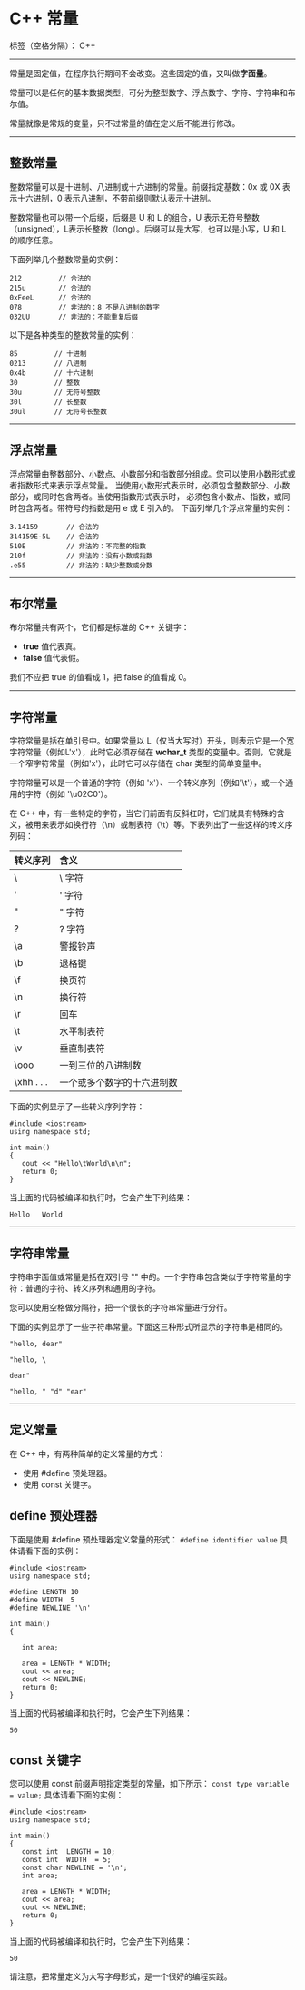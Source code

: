 ﻿# C++ 常量

标签（空格分隔）： C++


----------
常量是固定值，在程序执行期间不会改变。这些固定的值，又叫做**字面量**。

常量可以是任何的基本数据类型，可分为整型数字、浮点数字、字符、字符串和布尔值。

常量就像是常规的变量，只不过常量的值在定义后不能进行修改。

----------
## 整数常量 ##
整数常量可以是十进制、八进制或十六进制的常量。前缀指定基数：0x 或 0X 表示十六进制，0 表示八进制，不带前缀则默认表示十进制。


整数常量也可以带一个后缀，后缀是 U 和 L 的组合，U 表示无符号整数（unsigned），L表示长整数（long）。后缀可以是大写，也可以是小写，U 和 L 的顺序任意。

下面列举几个整数常量的实例：
```
212         // 合法的
215u        // 合法的
0xFeeL      // 合法的
078         // 非法的：8 不是八进制的数字
032UU       // 非法的：不能重复后缀
```
以下是各种类型的整数常量的实例：
```
85         // 十进制
0213       // 八进制 
0x4b       // 十六进制 
30         // 整数 
30u        // 无符号整数 
30l        // 长整数 
30ul       // 无符号长整数
```


----------
## 浮点常量 ##
浮点常量由整数部分、小数点、小数部分和指数部分组成。您可以使用小数形式或者指数形式来表示浮点常量。
当使用小数形式表示时，必须包含整数部分、小数部分，或同时包含两者。当使用指数形式表示时， 必须包含小数点、指数，或同时包含两者。带符号的指数是用 e 或 E 引入的。
下面列举几个浮点常量的实例：
```
3.14159       // 合法的 
314159E-5L    // 合法的 
510E          // 非法的：不完整的指数
210f          // 非法的：没有小数或指数
.e55          // 非法的：缺少整数或分数
```


----------
## 布尔常量 ##
布尔常量共有两个，它们都是标准的 C++ 关键字：

 - **true** 值代表真。 
 - **false** 值代表假。

我们不应把 true 的值看成 1，把 false 的值看成 0。


----------
## 字符常量 ##
字符常量是括在单引号中。如果常量以 L（仅当大写时）开头，则表示它是一个宽字符常量（例如L'x'），此时它必须存储在 **wchar_t** 类型的变量中。否则，它就是一个窄字符常量（例如'x'），此时它可以存储在 char 类型的简单变量中。

字符常量可以是一个普通的字符（例如 'x'）、一个转义序列（例如'\t'），或一个通用的字符（例如 '\u02C0'）。

在 C++ 中，有一些特定的字符，当它们前面有反斜杠时，它们就具有特殊的含义，被用来表示如换行符（\n）或制表符（\t）等。下表列出了一些这样的转义序列码：

转义序列|	含义
--|:--
\\ |	\ 字符
\'|	' 字符
\"|	" 字符
\?|	? 字符
\a|	警报铃声
\b|	退格键
\f|	换页符
\n|	换行符
\r|	回车
\t|	水平制表符
\v|	垂直制表符
\ooo|	一到三位的八进制数
\xhh . . .|	一个或多个数字的十六进制数

下面的实例显示了一些转义序列字符：
```
#include <iostream>
using namespace std;
 
int main()
{
   cout << "Hello\tWorld\n\n";
   return 0;
}
```
当上面的代码被编译和执行时，它会产生下列结果：

    Hello   World


----------
## 字符串常量 ##
字符串字面值或常量是括在双引号 "" 中的。一个字符串包含类似于字符常量的字符：普通的字符、转义序列和通用的字符。

您可以使用空格做分隔符，把一个很长的字符串常量进行分行。

下面的实例显示了一些字符串常量。下面这三种形式所显示的字符串是相同的。
```
"hello, dear"

"hello, \

dear"

"hello, " "d" "ear"
```


----------
## 定义常量 ##
在 C++ 中，有两种简单的定义常量的方式：

 - 使用 #define 预处理器。 
 - 使用 const 关键字。

define 预处理器
-----------
下面是使用 #define 预处理器定义常量的形式：
```#define identifier value```
具体请看下面的实例：
```
#include <iostream>
using namespace std;
 
#define LENGTH 10   
#define WIDTH  5
#define NEWLINE '\n'
 
int main()
{
 
   int area;  
   
   area = LENGTH * WIDTH;
   cout << area;
   cout << NEWLINE;
   return 0;
}
```
当上面的代码被编译和执行时，它会产生下列结果：

    50

const 关键字
---------
您可以使用 const 前缀声明指定类型的常量，如下所示：
```const type variable = value;```
具体请看下面的实例：
```
#include <iostream>
using namespace std;
 
int main()
{
   const int  LENGTH = 10;
   const int  WIDTH  = 5;
   const char NEWLINE = '\n';
   int area;  
   
   area = LENGTH * WIDTH;
   cout << area;
   cout << NEWLINE;
   return 0;
}
```
当上面的代码被编译和执行时，它会产生下列结果：

    50

请注意，把常量定义为大写字母形式，是一个很好的编程实践。




